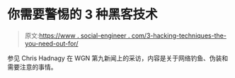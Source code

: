 # 你需要警惕的 3 种黑客技术

> 原文:[https://www . social-engineer . com/3-hacking-techniques-the-you-need-out-for/](https://www.social-engineer.com/3-hacking-techniques-that-you-need-to-watch-out-for/)

参见 Chris Hadnagy 在 WGN 第九新闻上的采访，内容是关于网络钓鱼、伪装和需要注意的事情。